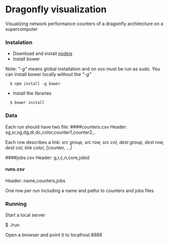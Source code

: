 # Dragonfly visualization

Visualizing network performance counters of a dragonfly architecture on a supercomputer


### Instalation
* Download and install [nodejs](https://nodejs.org "Title")
* Install bower

Note: *"-g"* means global installation and on osx must be run as sudo. You can install bower locally without the *"-g"*
```
  $ npm install -g bower
```
* Install the libraries
```
  $ bower install
```

### Data
Each run should have two file:
####counters.csv
Header: sg,sr,sg,dg,dr,dc,color,counter1,counter2,..

Each row describes a link: *src group, src row, src col, dest group, dest row, dest col, link color, \[counter, ...\]*

####jobs.csv
Header: g,r,c,n,core,jobid

#### runs.csv
Header: name,counters,jobs

One row per run including a name and paths to counters and jobs files

### Running
Start a local server

  $ ./run

Open a browser and point it to localhost:8888
